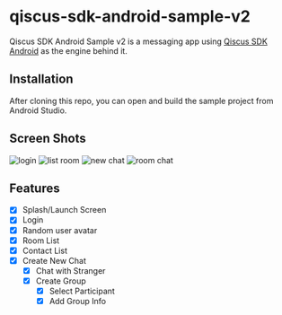 # qiscus-sdk-android-sample-v2

Qiscus SDK Android Sample v2 is a messaging app using [Qiscus SDK Android](https://github.com/qiscus/qiscus-sdk-android) as the engine behind it.

## Installation

After cloning this repo, you can open and build the sample project from Android Studio.




## Screen Shots

![login](https://i.imgur.com/wWZ75U1.png?1)
![list room](https://i.imgur.com/KB0kzRz.png?1)
![new chat](https://i.imgur.com/BXcL5i8.png?1)
![room chat](https://i.imgur.com/uMa7016.png?1)

## Features
- [x] Splash/Launch Screen
- [x] Login
- [x] Random user avatar
- [x] Room List
- [x] Contact List
- [x] Create New Chat
  - [x] Chat with Stranger
  - [x] Create Group
    - [x] Select Participant
    - [x] Add Group Info
